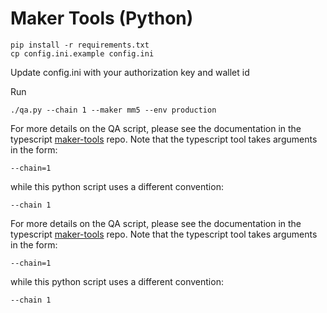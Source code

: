 Maker Tools (Python)
====================

```
pip install -r requirements.txt
cp config.ini.example config.ini
```

Update config.ini with your authorization key and wallet id

Run

```
./qa.py --chain 1 --maker mm5 --env production
```


For more details on the QA script, please see the documentation in the typescript [maker-tools](https://github.com/hashflownetwork/maker-tools) repo. Note that
the typescript tool takes arguments in the form: 

```
--chain=1
```

while this python script uses a different convention:

```
--chain 1
```

For more details on the QA script, please see the documentation in the typescript [maker-tools](https://github.com/hashflownetwork/maker-tools) repo. Note that
the typescript tool takes arguments in the form: 

```
--chain=1
```

while this python script uses a different convention:

```
--chain 1
```


